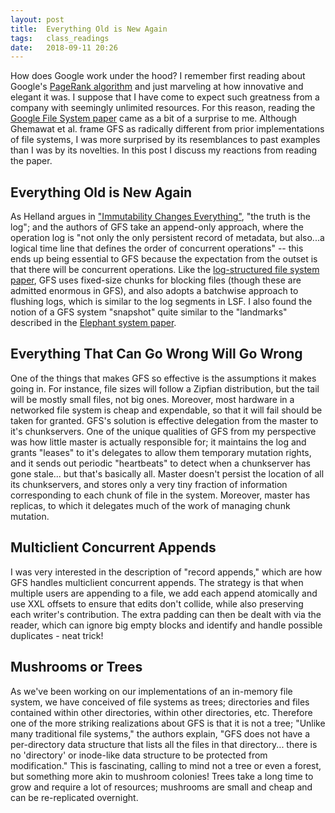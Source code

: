 ```yaml
---
layout: post
title:  Everything Old is New Again
tags:   class_readings
date:   2018-09-11 20:26
---
```


How does Google work under the hood? I remember first reading about Google's [PageRank algorithm](https://en.wikipedia.org/wiki/PageRank) and just marveling at how innovative and elegant it was. I suppose that I have come to expect such greatness from a company with seemingly unlimited resources. For this reason, reading the [Google File System paper](https://static.googleusercontent.com/media/research.google.com/en//archive/gfs-sosp2003.pdf) came as a bit of a surprise to me. Although Ghemawat et al. frame GFS as radically different from prior implementations of file systems, I was more surprised by its resemblances to past examples than I was by its novelties. In this post I discuss my reactions from reading the paper.

## Everything Old is New Again

As Helland argues in ["Immutability Changes Everything"](https://rebeccabilbro.github.io/immutability-helland/), "the truth is the log"; and the authors of GFS take an append-only approach, where the operation log is "not only the only persistent record of metadata, but also...a logical time line that defines the order of concurrent operations" -- this ends up being essential to GFS because the expectation from the outset is that there will be concurrent operations. Like the [log-structured file system paper](https://rebeccabilbro.github.io/log-structured-filesystem/), GFS uses fixed-size chunks for blocking files (though these are admitted enormous in GFS), and also adopts a batchwise approach to flushing logs, which is similar to the log segments in LSF. I also found the notion of a GFS system "snapshot" quite similar to the "landmarks" described in the [Elephant system paper](https://rebeccabilbro.github.io/elephant-file-system/).

## Everything That Can Go Wrong Will Go Wrong

One of the things that makes GFS so effective is the assumptions it makes going in. For instance, file sizes will follow a Zipfian distribution, but the tail will be mostly small files, not big ones. Moreover, most hardware in a networked file system is cheap and expendable, so that it will fail should be taken for granted. GFS's solution is effective delegation from the master to it's chunkservers. One of the unique qualities of GFS from my perspective was how little master is actually responsible for; it maintains the log and grants "leases" to it's delegates to allow them temporary mutation rights, and it sends out periodic "heartbeats" to detect when a chunkserver has gone stale... but that's basically all. Master doesn't persist the location of all its chunkservers, and stores only a very tiny fraction of information corresponding to each chunk of file in the system. Moreover, master has replicas, to which it delegates much of the work of managing chunk mutation.

## Multiclient Concurrent Appends

I was very interested in the description of "record appends," which are how GFS handles multiclient concurrent appends. The strategy is that when multiple users are appending to a file, we add each append atomically and use XXL offsets to ensure that edits don't collide, while also preserving each writer's contribution. The extra padding can then be dealt with via the reader, which can ignore big empty blocks and identify and handle possible duplicates - neat trick!

## Mushrooms or Trees

As we've been working on our implementations of an in-memory file system, we have conceived of file systems as trees; directories and files contained within other directories, within other directories, etc. Therefore one of the more striking realizations about GFS is that it is not a tree; "Unlike many traditional file systems," the authors explain, "GFS does not have a per-directory data structure that lists all the files in that directory... there is no 'directory' or inode-like data structure to be protected from modification." This is fascinating, calling to mind not a tree or even a forest, but something more akin to mushroom colonies! Trees take a long time to grow and require a lot of resources; mushrooms are small and cheap and can be re-replicated overnight.
